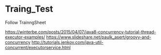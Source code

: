 # Traing_Test
Follow TrainngSheet 


https://winterbe.com/posts/2015/04/07/java8-concurrency-tutorial-thread-executor-examples/
https://www.slideshare.net/paulk_asert/groovy-and-concurrency
http://tutorials.jenkov.com/java-util-concurrent/executorservice.html
